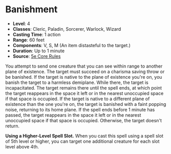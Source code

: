 # Banishment

- **Level**: 4
- **Classes**: Cleric, Paladin, Sorcerer, Warlock, Wizard
- **Casting Time**: 1 action
- **Range**: 60 feet
- **Components**: V, S, M (An item distasteful to the target.)
- **Duration**: Up to 1 minute
- **Source**: [5e Core Rules](http://dnd.wizards.com/articles/features/systems-reference-document-srd)

You attempt to send one creature that you can see within range to another plane of existence. The target must succeed on a charisma saving throw or be banished. If the target is native to the plane of existence you're on, you banish the target to a harmless demiplane. While there, the target is incapacitated. The target remains there until the spell ends, at which point the target reappears in the space it left or in the nearest unoccupied space if that space is occupied. If the target is native to a different plane of existence than the one you're on, the target is banished with a faint popping noise, returning to its home plane. If the spell ends before 1 minute has passed, the target reappears in the space it left or in the nearest unoccupied space if that space is occupied. Otherwise, the target doesn't return.

**Using a Higher-Level Spell Slot.** When you cast this spell using a spell slot of 5th level or higher, you can target one additional creature for each slot level above 4th.
